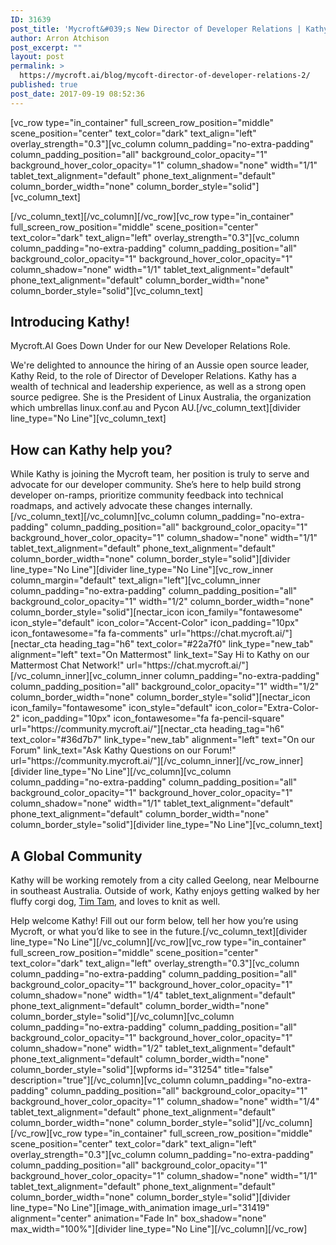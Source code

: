 ```yaml
---
ID: 31639
post_title: 'Mycroft&#039;s New Director of Developer Relations | Kathy Reid'
author: Arron Atchison
post_excerpt: ""
layout: post
permalink: >
  https://mycroft.ai/blog/mycoft-director-of-developer-relations-2/
published: true
post_date: 2017-09-19 08:52:36
---
```

[vc_row type="in_container" full_screen_row_position="middle" scene_position="center" text_color="dark" text_align="left" overlay_strength="0.3"][vc_column column_padding="no-extra-padding" column_padding_position="all" background_color_opacity="1" background_hover_color_opacity="1" column_shadow="none" width="1/1" tablet_text_alignment="default" phone_text_alignment="default" column_border_width="none" column_border_style="solid"][vc_column_text]

[/vc_column_text][/vc_column][/vc_row][vc_row type="in_container" full_screen_row_position="middle" scene_position="center" text_color="dark" text_align="left" overlay_strength="0.3"][vc_column column_padding="no-extra-padding" column_padding_position="all" background_color_opacity="1" background_hover_color_opacity="1" column_shadow="none" width="1/1" tablet_text_alignment="default" phone_text_alignment="default" column_border_width="none" column_border_style="solid"][vc_column_text]
<h2>Introducing Kathy!</h2>
<span style="font-weight: 400;">Mycroft.AI Goes Down Under for our New Developer Relations Role. </span>

<span style="font-weight: 400;">We're delighted to announce the hiring of an Aussie open source leader, Kathy Reid, to the role of Director of Developer Relations. Kathy has a wealth of technical and leadership experience, as well as a strong open source pedigree. She is the President of Linux Australia, the organization which umbrellas linux.conf.au and Pycon AU.</span>[/vc_column_text][divider line_type="No Line"][vc_column_text]
<h2>How can Kathy help you?</h2>
While Kathy is joining the Mycroft team, her position is truly to serve and advocate for our developer community. She’s here to help build strong developer on-ramps, prioritize community feedback into technical roadmaps, and actively advocate these changes internally.[/vc_column_text][/vc_column][vc_column column_padding="no-extra-padding" column_padding_position="all" background_color_opacity="1" background_hover_color_opacity="1" column_shadow="none" width="1/1" tablet_text_alignment="default" phone_text_alignment="default" column_border_width="none" column_border_style="solid"][divider line_type="No Line"][divider line_type="No Line"][vc_row_inner column_margin="default" text_align="left"][vc_column_inner column_padding="no-extra-padding" column_padding_position="all" background_color_opacity="1" width="1/2" column_border_width="none" column_border_style="solid"][nectar_icon icon_family="fontawesome" icon_style="default" icon_color="Accent-Color" icon_padding="10px" icon_fontawesome="fa fa-comments" url="https://chat.mycroft.ai/"][nectar_cta heading_tag="h6" text_color="#22a7f0" link_type="new_tab" alignment="left" text="On Mattermost" link_text="Say Hi to Kathy on our Mattermost Chat Network!" url="https://chat.mycroft.ai/"][/vc_column_inner][vc_column_inner column_padding="no-extra-padding" column_padding_position="all" background_color_opacity="1" width="1/2" column_border_width="none" column_border_style="solid"][nectar_icon icon_family="fontawesome" icon_style="default" icon_color="Extra-Color-2" icon_padding="10px" icon_fontawesome="fa fa-pencil-square" url="https://community.mycroft.ai/"][nectar_cta heading_tag="h6" text_color="#36d7b7" link_type="new_tab" alignment="left" text="On our Forum" link_text="Ask Kathy Questions on our Forum!" url="https://community.mycroft.ai/"][/vc_column_inner][/vc_row_inner][divider line_type="No Line"][/vc_column][vc_column column_padding="no-extra-padding" column_padding_position="all" background_color_opacity="1" background_hover_color_opacity="1" column_shadow="none" width="1/1" tablet_text_alignment="default" phone_text_alignment="default" column_border_width="none" column_border_style="solid"][divider line_type="No Line"][vc_column_text]
<h2>A Global Community</h2>
Kathy will be working remotely from a city called Geelong, near Melbourne in southeast Australia. Outside of work, Kathy enjoys getting walked by her fluffy corgi dog, <a href="https://twitter.com/TimTamCorgi">Tim Tam</a>, and loves to knit as well.

Help welcome Kathy! Fill out our form below, tell her how you’re using Mycroft, or what you’d like to see in the future.[/vc_column_text][divider line_type="No Line"][/vc_column][/vc_row][vc_row type="in_container" full_screen_row_position="middle" scene_position="center" text_color="dark" text_align="left" overlay_strength="0.3"][vc_column column_padding="no-extra-padding" column_padding_position="all" background_color_opacity="1" background_hover_color_opacity="1" column_shadow="none" width="1/4" tablet_text_alignment="default" phone_text_alignment="default" column_border_width="none" column_border_style="solid"][/vc_column][vc_column column_padding="no-extra-padding" column_padding_position="all" background_color_opacity="1" background_hover_color_opacity="1" column_shadow="none" width="1/2" tablet_text_alignment="default" phone_text_alignment="default" column_border_width="none" column_border_style="solid"][wpforms id="31254" title="false" description="true"][/vc_column][vc_column column_padding="no-extra-padding" column_padding_position="all" background_color_opacity="1" background_hover_color_opacity="1" column_shadow="none" width="1/4" tablet_text_alignment="default" phone_text_alignment="default" column_border_width="none" column_border_style="solid"][/vc_column][/vc_row][vc_row type="in_container" full_screen_row_position="middle" scene_position="center" text_color="dark" text_align="left" overlay_strength="0.3"][vc_column column_padding="no-extra-padding" column_padding_position="all" background_color_opacity="1" background_hover_color_opacity="1" column_shadow="none" width="1/1" tablet_text_alignment="default" phone_text_alignment="default" column_border_width="none" column_border_style="solid"][divider line_type="No Line"][image_with_animation image_url="31419" alignment="center" animation="Fade In" box_shadow="none" max_width="100%"][divider line_type="No Line"][/vc_column][/vc_row]